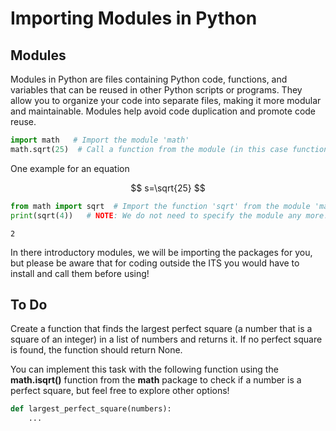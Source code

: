 # Importing Modules in Python
## Modules

Modules in Python are files containing Python code, functions, and variables that can be reused in other Python scripts or programs. 
They allow you to organize your code into separate files, making it more modular and maintainable. Modules help avoid code duplication and promote code reuse.


```python
import math   # Import the module 'math'
math.sqrt(25)  # Call a function from the module (in this case function 'sqrt' from the module 'math')
```
One example for an equation

$$ s=\sqrt{25} $$

```python
from math import sqrt  # Import the function 'sqrt' from the module 'math'
print(sqrt(4))   # NOTE: We do not need to specify the module any more! (Be aware of naming conflicts)
```
```
2
```
In there introductory modules, we will be importing the packages for you, but please be aware that for coding outside the ITS you would have to install and call them before using!

## To Do 

Create a function that finds the largest perfect square (a number that is a square of an integer) in a list of numbers and returns it. If no perfect square is found, the function should return None. 

You can implement this task with the following function using the **math.isqrt()** function from the **math** package to check if a number is a perfect square, but feel free to explore other options!

```python
def largest_perfect_square(numbers):
    ...
```